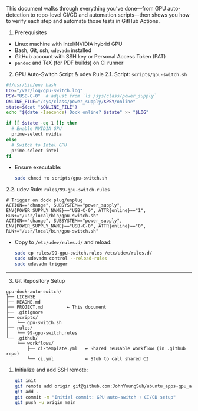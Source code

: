 
This document walks through everything you’ve done—from GPU auto-detection to repo-level CI/CD and automation scripts—then shows you how to verify each step and automate those tests in GitHub Actions.
1. Prerequisites
- Linux machine with Intel/NVIDIA hybrid GPU  
- Bash, Git, ssh, `udevadm` installed  
- GitHub account with SSH key or Personal Access Token (PAT)  
- `pandoc` and TeX (for PDF builds) on CI runner  

2. GPU Auto-Switch Script & udev Rule
2.1. Script: `scripts/gpu-switch.sh`

```bash
#!/usr/bin/env bash
LOG="/var/log/gpu-switch.log"
PSY="USB-C-0"  # adjust from `ls /sys/class/power_supply`
ONLINE_FILE="/sys/class/power_supply/$PSY/online"
state=$(cat "$ONLINE_FILE")
echo "$(date -Iseconds) Dock online? $state" >> "$LOG"

if [[ $state -eq 1 ]]; then
  # Enable NVIDIA GPU
  prime-select nvidia
else
  # Switch to Intel GPU
  prime-select intel
fi
```

- Ensure executable:  
  ```bash
  sudo chmod +x scripts/gpu-switch.sh
  ```

2.2. udev Rule: `rules/99-gpu-switch.rules`

```udev
# Trigger on dock plug/unplug
ACTION=="change", SUBSYSTEM=="power_supply", ENV{POWER_SUPPLY_NAME}=="USB-C-0", ATTR{online}=="1", RUN+="/usr/local/bin/gpu-switch.sh"
ACTION=="change", SUBSYSTEM=="power_supply", ENV{POWER_SUPPLY_NAME}=="USB-C-0", ATTR{online}=="0", RUN+="/usr/local/bin/gpu-switch.sh"
```
- Copy to `/etc/udev/rules.d/` and reload:  
  ```bash
  sudo cp rules/99-gpu-switch.rules /etc/udev/rules.d/
  sudo udevadm control --reload-rules
  sudo udevadm trigger
  ```
---
3. Git Repository Setup

```
gpu-dock-auto-switch/
├── LICENSE
├── README.md
├── PROJECT.md         ← This document
├── .gitignore
├── scripts/
│   └── gpu-switch.sh
├── rules/
│   └── 99-gpu-switch.rules
└── .github/
    └── workflows/
        ├── ci-template.yml   ← Shared reusable workflow (in .github repo)
        └── ci.yml            ← Stub to call shared CI
```

1. Initialize and add SSH remote:  
   ```bash
   git init
   git remote add origin git@github.com:JohnYoungSuh/ubuntu_apps-gpu_auto_switch.git
   git add .
   git commit -m "Initial commit: GPU auto-switch + CI/CD setup"
   git push -u origin main
   ```
